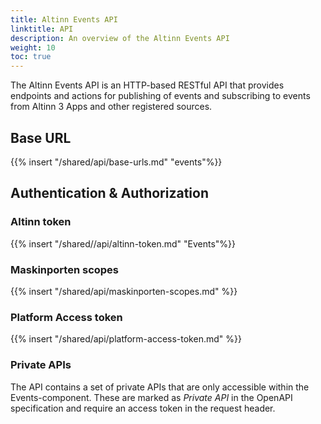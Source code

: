 ```yaml
---
title: Altinn Events API
linktitle: API
description: An overview of the Altinn Events API
weight: 10
toc: true
---
```


The Altinn Events API is an HTTP-based RESTful API that provides endpoints and actions for publishing of events and subscribing to events from Altinn 3 Apps and other registered sources.

## Base URL

{{% insert "/shared/api/base-urls.md" "events"%}}

## Authentication & Authorization

### Altinn token

{{% insert "/shared//api/altinn-token.md" "Events"%}}

### Maskinporten scopes

{{% insert "/shared/api/maskinporten-scopes.md" %}}

### Platform Access token

{{% insert "/shared/api/platform-access-token.md" %}}

### Private APIs

The API contains a set of private APIs that are only accessible within the Events-component.
These are marked as _Private API_ in the OpenAPI specification and require an access token in the request header.
